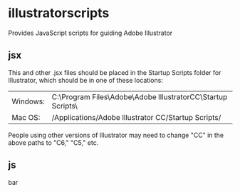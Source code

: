 # illustratorscripts

Provides JavaScript scripts for guiding Adobe Illustrator

## jsx

This and other .jsx files should be placed in the Startup Scripts folder for
Illustrator, which should be in one of these locations:

<table>
	<tr>
		<td>Windows:</td>
		<td>C:\Program Files\Adobe\Adobe lllustratorCC\Startup Scripts\</td>
	</tr>
	<tr>
		<td>Mac OS:</td>
		<td>/Applications/Adobe lllustrator CC/Startup Scripts/</td>
	</tr>
</table>

People using other versions of Illustrator may need to change "CC" in the above
paths to "C6," "C5," etc.


## js

bar


